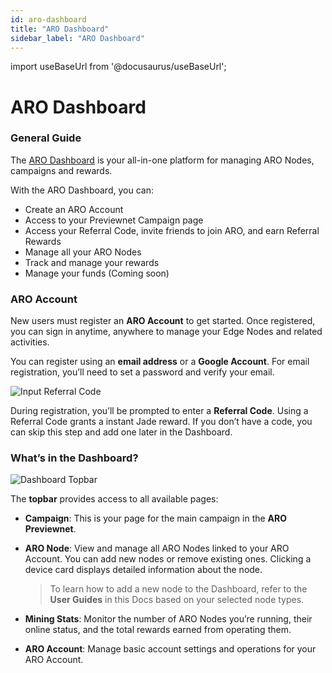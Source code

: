 ```yaml
---
id: aro-dashboard
title: "ARO Dashboard"
sidebar_label: "ARO Dashboard"
---
```

import useBaseUrl from '@docusaurus/useBaseUrl';

# ARO Dashboard

### General Guide

The [ARO Dashboard](https://dashboard.ARO.network/) is your all-in-one platform for managing ARO Nodes, campaigns and rewards.

With the ARO Dashboard, you can:

- Create an ARO Account
- Access to your Previewnet Campaign page
- Access your Referral Code, invite friends to join ARO, and earn Referral Rewards
- Manage all your ARO Nodes
- Track and manage your rewards
- Manage your funds (Coming soon)

### ARO Account

New users must register an **ARO Account** to get started. Once registered, you can sign in anytime, anywhere to manage your Edge Nodes and related activities.

You can register using an **email address** or a **Google Account**. For email registration, you’ll need to set a password and verify your email.

![Input Referral Code](/img/node-operator-guide/input_referral_code.png)

During registration, you’ll be prompted to enter a **Referral Code**. Using a Referral Code grants a instant Jade reward. If you don’t have a code, you can skip this step and add one later in the Dashboard.

### What’s in the Dashboard?

![Dashboard Topbar](/img/node-operator-guide/dashboard_topbar.png)

The **topbar** provides access to all available pages:

- **Campaign**: This is your page for the main campaign in the **ARO Previewnet**.

- **ARO Node**: View and manage all ARO Nodes linked to your ARO Account. You can add new nodes or remove existing ones. Clicking a device card displays detailed information about the node.

  > To learn how to add a new node to the Dashboard, refer to the **User Guides** in this Docs based on your selected node types.

- **Mining Stats**: Monitor the number of ARO Nodes you’re running, their online status, and the total rewards earned from operating them. 

- **ARO Account**: Manage basic account settings and operations for your ARO Account.